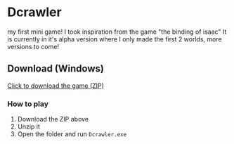 # Dcrawler
my first mini game! 
I took inspiration from the game "the binding of isaac" 
It is currently in it's alpha version where I only made the first 2 worlds, more versions to come!

## Download (Windows)
[Click to download the game (ZIP)](https://myvuwac-my.sharepoint.com/:u:/g/personal/joffeguy_myvuw_ac_nz/EcpSbWF1K2tLjUe8BLmTkcMBcxurlVpox-mJjvpFWJSX-A?download=1)

### How to play
1. Download the ZIP above
2. Unzip it
3. Open the folder and run `Dcrawler.exe` 
